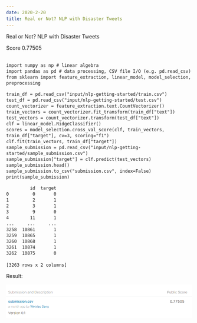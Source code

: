 ```yaml
---
date: 2020-2-20
title: Real or Not? NLP with Disaster Tweets
---
```


Real or Not? NLP with Disaster Tweets

Score 0.77505


```

import numpy as np # linear algebra
import pandas as pd # data processing, CSV file I/O (e.g. pd.read_csv)
from sklearn import feature_extraction, linear_model, model_selection, preprocessing
```




```
train_df = pd.read_csv("input/nlp-getting-started/train.csv")
test_df = pd.read_csv("input/nlp-getting-started/test.csv")
count_vectorizer = feature_extraction.text.CountVectorizer()
train_vectors = count_vectorizer.fit_transform(train_df["text"])
test_vectors = count_vectorizer.transform(test_df["text"])
clf = linear_model.RidgeClassifier()
scores = model_selection.cross_val_score(clf, train_vectors, train_df["target"], cv=3, scoring="f1")
clf.fit(train_vectors, train_df["target"])
sample_submission = pd.read_csv("input/nlp-getting-started/sample_submission.csv")
sample_submission["target"] = clf.predict(test_vectors)
sample_submission.head()
sample_submission.to_csv("submission.csv", index=False)
print(sample_submission)
```

             id  target
    0         0       0
    1         2       1
    2         3       1
    3         9       0
    4        11       1
    ...     ...     ...
    3258  10861       1
    3259  10865       1
    3260  10868       1
    3261  10874       1
    3262  10875       0
    
    [3263 rows x 2 columns]
    

Result:

![png](score.PNG)
